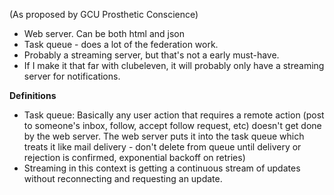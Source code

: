(As proposed by GCU Prosthetic Conscience)

- Web server. Can be both html and json
- Task queue - does a lot of the federation work.
- Probably a streaming server, but that's not a early must-have.
- If I make it that far with clubeleven, it will probably only have a streaming server for notifications.

**Definitions**
- Task queue: Basically any user action that requires a remote action (post to someone's inbox, follow, accept follow request, etc) doesn't get done by the web server. The web server puts it into the task queue which treats it like mail delivery - don't delete from queue until delivery or rejection is confirmed, exponential backoff on retries)
- Streaming in this context is getting a continuous stream of updates without reconnecting and requesting an update.
